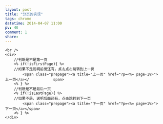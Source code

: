 ```yaml
---
layout: post
title: "分页的实现"
tags: chrome
datetime: 2014-04-07 11:00
pv: 40
comment: 1
share: 
---
```



	<br />
	<div>
		//判断是不是第一页
		<% if(!isFirstPage){ %>
		//如果不是说明前面还有，点击点击跳转到上一页
			<span class="prepage"><a title="上一页" href="?p=<%= page-1%>">上一页</a></			span>
		<% } %>
		//判断是不是最后一页
		<% if(!isLastPage){ %>
		//如果不是，说明后面还有，点击跳转到下一页
			<span class="prepage"><a title="下一页" href="?p=<%= page+1%>">下一页</a></span>
		<% } %>
	</div>